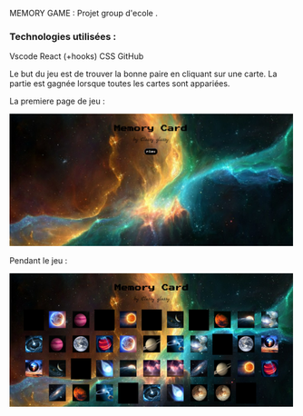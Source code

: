 MEMORY GAME : Projet group d'ecole .
<h3>Technologies utilisées :</h3> Vscode React (+hooks) CSS GitHub

<p> Le but du jeu est de trouver la bonne paire en cliquant sur une carte. La partie est gagnée lorsque toutes les cartes sont appariées.
 </p>

La premiere page de jeu :

<img src="./image/1stFACEgame.png" width=500px > 

Pendant le jeu :

<img src= "./image/g1b.png">


